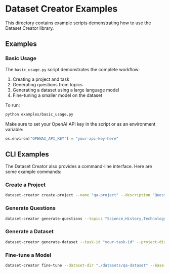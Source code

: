 # Dataset Creator Examples

This directory contains example scripts demonstrating how to use the Dataset Creator library.

## Examples

### Basic Usage

The `basic_usage.py` script demonstrates the complete workflow:

1. Creating a project and task
2. Generating questions from topics
3. Generating a dataset using a large language model
4. Fine-tuning a smaller model on the dataset

To run:

```bash
python examples/basic_usage.py
```

Make sure to set your OpenAI API key in the script or as an environment variable:

```python
os.environ["OPENAI_API_KEY"] = "your-api-key-here"
```

## CLI Examples

The Dataset Creator also provides a command-line interface. Here are some example commands:

### Create a Project

```bash
dataset-creator create-project --name "qa-project" --description "Question answering project"
```

### Generate Questions

```bash
dataset-creator generate-questions --topics "Science,History,Technology" --num-questions 30 --output-file questions.json
```

### Generate a Dataset

```bash
dataset-creator generate-dataset --task-id "your-task-id" --project-dir "./projects/qa-project" --questions-file questions.json --name "qa-dataset" --model "gpt-4" --use-thinking
```

### Fine-tune a Model

```bash
dataset-creator fine-tune --dataset-dir "./datasets/qa-dataset" --base-model "gpt-3.5-turbo" --output-name "my-qa-model" --epochs 3
``` 